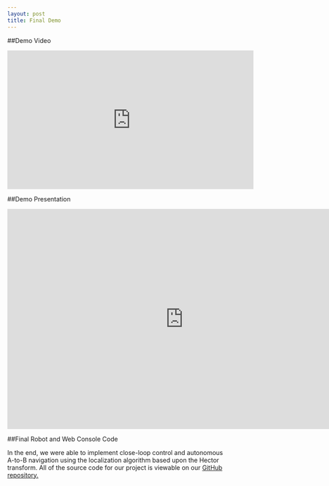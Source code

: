 ```yaml
---
layout: post
title: Final Demo
---
```


##Demo Video

<iframe width="560" height="315" src="https://www.youtube.com/embed/S0Al3Lv9Hoc" frameborder="0" allowfullscreen></iframe>

##Demo Presentation

<iframe src="https://docs.google.com/presentation/d/12dnM7K2AV6QKVG4OzxNpIwRvCAJEGOr4SvCuQ8Dfehc/embed?start=false&loop=false&delayms=3000" frameborder="0" width="800" height="500" allowfullscreen="true" mozallowfullscreen="true" webkitallowfullscreen="true"></iframe>

##Final Robot and Web Console Code

In the end, we were able to implement close-loop control and autonomous A-to-B navigation using the localization algorithm based upon the Hector transform. All of the source code for our project is viewable on our [GitHub repository.](https://github.com/moward/project-winwood)
